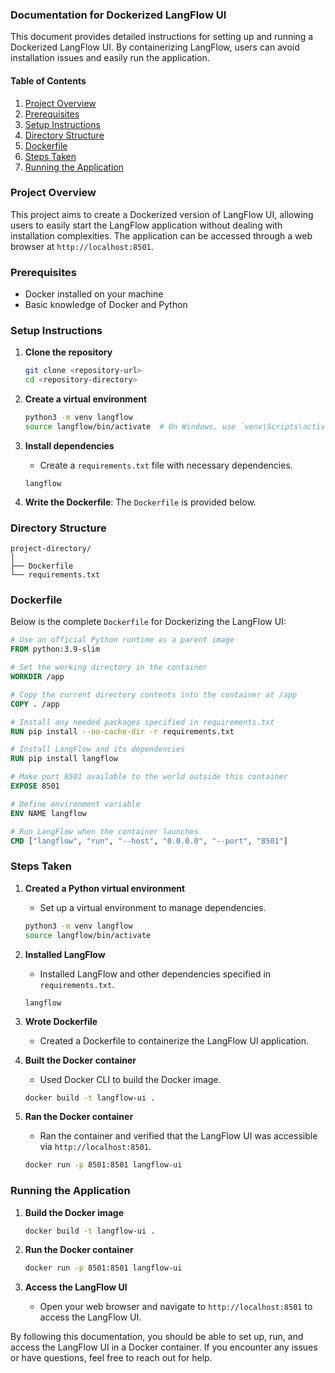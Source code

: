 ### Documentation for Dockerized LangFlow UI

This document provides detailed instructions for setting up and running a Dockerized LangFlow UI. By containerizing LangFlow, users can avoid installation issues and easily run the application.

#### Table of Contents
1. [Project Overview](#project-overview)
2. [Prerequisites](#prerequisites)
3. [Setup Instructions](#setup-instructions)
4. [Directory Structure](#directory-structure)
5. [Dockerfile](#dockerfile)
6. [Steps Taken](#steps-taken)
7. [Running the Application](#running-the-application)

### Project Overview

This project aims to create a Dockerized version of LangFlow UI, allowing users to easily start the LangFlow application without dealing with installation complexities. The application can be accessed through a web browser at `http://localhost:8501`.

### Prerequisites

- Docker installed on your machine
- Basic knowledge of Docker and Python

### Setup Instructions

1. **Clone the repository**
    ```sh
    git clone <repository-url>
    cd <repository-directory>
    ```

2. **Create a virtual environment**
    ```sh
    python3 -m venv langflow
    source langflow/bin/activate  # On Windows, use `venv\Scripts\activate`
    ```

3. **Install dependencies**
    - Create a `requirements.txt` file with necessary dependencies.
    ```plaintext
    langflow
    ```

4. **Write the Dockerfile**: The `Dockerfile` is provided below.

### Directory Structure

```
project-directory/
│
├── Dockerfile
└── requirements.txt
```

### Dockerfile

Below is the complete `Dockerfile` for Dockerizing the LangFlow UI:

```Dockerfile
# Use an official Python runtime as a parent image
FROM python:3.9-slim

# Set the working directory in the container
WORKDIR /app

# Copy the current directory contents into the container at /app
COPY . /app

# Install any needed packages specified in requirements.txt
RUN pip install --no-cache-dir -r requirements.txt

# Install LangFlow and its dependencies
RUN pip install langflow

# Make port 8501 available to the world outside this container
EXPOSE 8501

# Define environment variable
ENV NAME langflow

# Run LangFlow when the container launches
CMD ["langflow", "run", "--host", "0.0.0.0", "--port", "8501"]
```

### Steps Taken

1. **Created a Python virtual environment**
    - Set up a virtual environment to manage dependencies.
    ```sh
    python3 -m venv langflow
    source langflow/bin/activate
    ```

2. **Installed LangFlow**
    - Installed LangFlow and other dependencies specified in `requirements.txt`.
    ```plaintext
    langflow
    ```

3. **Wrote Dockerfile**
    - Created a Dockerfile to containerize the LangFlow UI application.

4. **Built the Docker container**
    - Used Docker CLI to build the Docker image.
    ```sh
    docker build -t langflow-ui .
    ```

5. **Ran the Docker container**
    - Ran the container and verified that the LangFlow UI was accessible via `http://localhost:8501`.
    ```sh
    docker run -p 8501:8501 langflow-ui
    ```

### Running the Application

1. **Build the Docker image**
    ```sh
    docker build -t langflow-ui .
    ```

2. **Run the Docker container**
    ```sh
    docker run -p 8501:8501 langflow-ui
    ```

3. **Access the LangFlow UI**
    - Open your web browser and navigate to `http://localhost:8501` to access the LangFlow UI.

By following this documentation, you should be able to set up, run, and access the LangFlow UI in a Docker container. If you encounter any issues or have questions, feel free to reach out for help.
